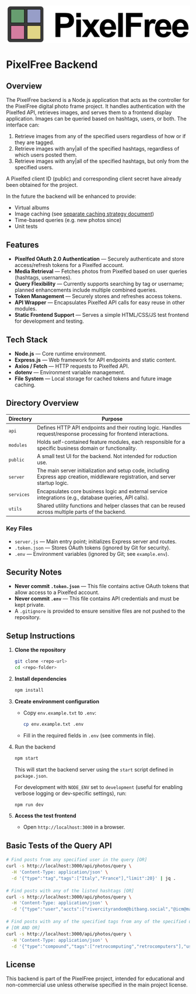 ![PixelFree Dark](public/PixelFreeDark.png)

# PixelFree Backend

## Overview
The PixelFree backend is a Node.js application that acts as the controller for the PixelFree digital photo frame project. It handles authentication with the Pixelfed API, retrieves images, and serves them to a frontend display application. Images can be queried based on hashtags, users, or both. The interface can:

1. Retrieve images from any of the specified users regardless of how or if they are tagged.
2. Retrieve images with any|all of the specified hashtags, regardless of which users posted them.
3. Retrieve images with any|all of the specified hashtags, but only from the specified users.

A Pixelfed client ID (public) and corresponding client secret have already been obtained for the project.

In the future the backend will be enhanced to provide:

* Virtual albums
* Image caching (see [separate caching strategy document](Caching.md))
* Time-based queries (e.g. new photos since)
* Unit tests


## Features
- **Pixelfed OAuth 2.0 Authentication** — Securely authenticate and store access/refresh tokens for a Pixelfed account.
- **Media Retrieval** — Fetches photos from Pixelfed based on user queries (hashtags, usernames).
- **Query Flexibility** — Currently supports searching by tag or username; planned enhancements include multiple combined queries.
- **Token Management** — Securely stores and refreshes access tokens.
- **API Wrapper** — Encapsulates Pixelfed API calls for easy reuse in other modules.
- **Static Frontend Support** — Serves a simple HTML/CSS/JS test frontend for development and testing.

## Tech Stack
- **Node.js** — Core runtime environment.
- **Express.js** — Web framework for API endpoints and static content.
- **Axios / Fetch** — HTTP requests to Pixelfed API.
- **dotenv** — Environment variable management.
- **File System** — Local storage for cached tokens and future image caching.

## Directory Overview

| Directory  | Purpose |
|------------|---------|
| `api`    | Defines HTTP API endpoints and their routing logic. Handles request/response processing for frontend interactions. |
| `modules`| Holds self-contained feature modules, each responsible for a specific business domain or functionality. |
| `public` | A small test UI for the backend. Not intended for roduction use. |
| `server` | The main server initialization and setup code, including Express app creation, middleware registration, and server startup logic. |
| `services`| Encapsulates core business logic and external service integrations (e.g., database queries, API calls). |
| `utils`  | Shared utility functions and helper classes that can be reused across multiple parts of the backend. |

### Key Files
- `server.js` — Main entry point; initializes Express server and routes.
- `.token.json` — Stores OAuth tokens (ignored by Git for security).
- `.env` — Environment variables (ignored by Git; see `example.env`).

## Security Notes
- **Never commit `.token.json`** — This file contains active OAuth tokens that allow access to a Pixelfed account.
- **Never commit `.env`** — This file contains API credentials and must be kept private.
- A `.gitignore` is provided to ensure sensitive files are not pushed to the repository.

## Setup Instructions
1. **Clone the repository**
   ```bash
   git clone <repo-url>
   cd <repo-folder>
   ```

2. **Install dependencies**
   ```bash
   npm install
   ```

3. **Create environment configuration**
   - Copy `env.example.txt` to `.env`:
     ```bash
     cp env.example.txt .env
     ```
   - Fill in the required fields in `.env` (see comments in file).

4. Run the backend

    ```bash
    npm start
    ```
    This will start the backend server using the `start` script defined in `package.json`.

    For development with `NODE_ENV` set to `development` (useful for enabling verbose logging or dev-specific settings), run:

    ```bash
    npm run dev
    ```

5. **Access the test frontend**
   - Open `http://localhost:3000` in a browser.

## Basic Tests of the Query API

``` bash
# Find posts from any specified user in the query [OR]
curl -s http://localhost:3000/api/photos/query \
  -H 'Content-Type: application/json' \
  -d '{"type":"tag","tags":["Italy","France"],"limit":20}' | jq .

# Find posts with any of the listed hashtags [OR]
curl -s http://localhost:3000/api/photos/query \
  -H 'Content-Type: application/json' \
  -d '{"type":"user","accts":["rivercityrandom@bitbang.social","@icm@mastodon.sdf.org"],"limit":20}' | jq .

# Find posts with any of the specified tags from any of the specified users
# [OR AND OR]
curl -s http://localhost:3000/api/photos/query \
  -H 'Content-Type: application/json' \
  -d '{"type":"compound","tags":["retrocomputing","retrocomputers"],"users":{"accts":["@rivercityrandom@bitbang.social","@icm@mastodon.sdf.org"]},"limit":20}' | jq .
```

## License
This backend is part of the PixelFree project, intended for educational and non-commercial use unless otherwise specified in the main project license.
